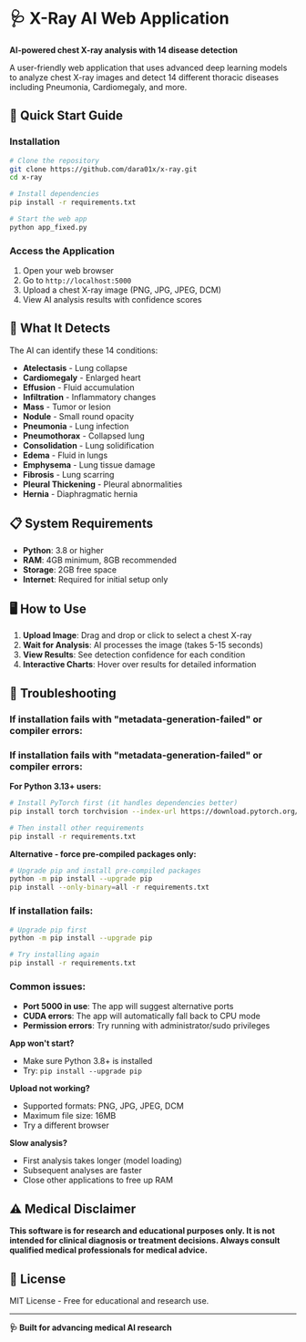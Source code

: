# 🩺 X-Ray AI Web Application

**AI-powered chest X-ray analysis with 14 disease detection**

A user-friendly web application that uses advanced deep learning models to analyze chest X-ray images and detect 14 different thoracic diseases including Pneumonia, Cardiomegaly, and more.

## 🚀 Quick Start Guide

### Installation
```bash
# Clone the repository
git clone https://github.com/dara01x/x-ray.git
cd x-ray

# Install dependencies
pip install -r requirements.txt

# Start the web app
python app_fixed.py
```

### Access the Application
1. Open your web browser
2. Go to `http://localhost:5000`
3. Upload a chest X-ray image (PNG, JPG, JPEG, DCM)
4. View AI analysis results with confidence scores

## 🧪 What It Detects

The AI can identify these 14 conditions:
- **Atelectasis** - Lung collapse
- **Cardiomegaly** - Enlarged heart  
- **Effusion** - Fluid accumulation
- **Infiltration** - Inflammatory changes
- **Mass** - Tumor or lesion
- **Nodule** - Small round opacity
- **Pneumonia** - Lung infection
- **Pneumothorax** - Collapsed lung
- **Consolidation** - Lung solidification
- **Edema** - Fluid in lungs
- **Emphysema** - Lung tissue damage
- **Fibrosis** - Lung scarring
- **Pleural Thickening** - Pleural abnormalities
- **Hernia** - Diaphragmatic hernia

## 📋 System Requirements

- **Python**: 3.8 or higher
- **RAM**: 4GB minimum, 8GB recommended
- **Storage**: 2GB free space
- **Internet**: Required for initial setup only

## 🖥️ How to Use

1. **Upload Image**: Drag and drop or click to select a chest X-ray
2. **Wait for Analysis**: AI processes the image (takes 5-15 seconds)
3. **View Results**: See detection confidence for each condition
4. **Interactive Charts**: Hover over results for detailed information

## 🔧 Troubleshooting

### If installation fails with "metadata-generation-failed" or compiler errors:

### If installation fails with "metadata-generation-failed" or compiler errors:

**For Python 3.13+ users:**
```bash
# Install PyTorch first (it handles dependencies better)
pip install torch torchvision --index-url https://download.pytorch.org/whl/cpu

# Then install other requirements
pip install -r requirements.txt
```

**Alternative - force pre-compiled packages only:**
```bash
# Upgrade pip and install pre-compiled packages
python -m pip install --upgrade pip
pip install --only-binary=all -r requirements.txt
```

### If installation fails:
```bash
# Upgrade pip first
python -m pip install --upgrade pip

# Try installing again
pip install -r requirements.txt
```

### Common issues:
- **Port 5000 in use**: The app will suggest alternative ports
- **CUDA errors**: The app will automatically fall back to CPU mode
- **Permission errors**: Try running with administrator/sudo privileges

**App won't start?**
- Make sure Python 3.8+ is installed
- Try: `pip install --upgrade pip`

**Upload not working?**
- Supported formats: PNG, JPG, JPEG, DCM
- Maximum file size: 16MB
- Try a different browser

**Slow analysis?**
- First analysis takes longer (model loading)
- Subsequent analyses are faster
- Close other applications to free up RAM

## ⚠️ Medical Disclaimer

**This software is for research and educational purposes only. It is not intended for clinical diagnosis or treatment decisions. Always consult qualified medical professionals for medical advice.**

## 📄 License

MIT License - Free for educational and research use.

---
**🩺 Built for advancing medical AI research**